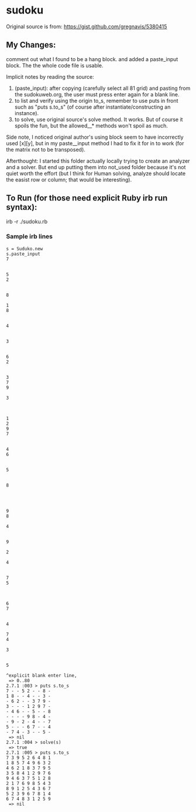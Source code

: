 # sudoku

Original source is from:
https://gist.github.com/gregnavis/5380415

## My Changes:
comment out what I found to be a hang block.
and added a paste\_input block.
The the whole code file is usable.

Implicit notes by reading the source:
1. (paste\_input): after copying (carefully select all 81 grid) and pasting from the sudokuweb.org, the user must press enter again for a blank line.
2. to list and verify using the origin to\_s, remember to use puts in front
such as "puts s.to\_s" (of course after instantiate/constructing an instance).
3. to solve, use original source's solve method. It works. But of course it spoils the fun, but the allowed\__* methods won't spoil as much.

Side note, I noticed original author's using block seem to have incorrectly used [x][y], but in my paste_\_input method I had to fix it for in to work (for the matrix not to be transposed).

Afterthought:  I started this folder actually locally trying to create an analyzer and a solver. But end up putting them into not\_used folder because it's not quiet worth the effort (but I think for Human solving, analyze should locate 
the easist row or column; that would be interesting).

## To Run (for those need explicit Ruby irb run syntax):
irb -r ./sudoku.rb

### Sample irb lines
```
s = Suduko.new
s.paste_input
7
 
 
5
2
 
 
8
 
1
8
 
 
4
 
 
3
 
 
6
2
 
 
3
7
9
 
3
 
 
 
1
2
9
7
 
 
4
6
 
 
5
 
 
8
 
 
 
 
9
8
 
4
 
 
9
 
2
 
4
 
 
7
5
 
 
 
6
7
 
 
4
 
7
4
 
3
 
 
5

^explicit blank enter line,
 => 0..80 
2.7.1 :003 > puts s.to_s
7 - - 5 2 - - 8 -
1 8 - - 4 - - 3 -
- 6 2 - - 3 7 9 -
3 - - - 1 2 9 7 -
- 4 6 - - 5 - - 8
- - - - 9 8 - 4 -
- 9 - 2 - 4 - - 7
5 - - - 6 7 - - 4
- 7 4 - 3 - - 5 -
 => nil 
2.7.1 :004 > solve(s)
 => true 
2.7.1 :005 > puts s.to_s
7 3 9 5 2 6 4 8 1
1 8 5 7 4 9 6 3 2
4 6 2 1 8 3 7 9 5
3 5 8 4 1 2 9 7 6
9 4 6 3 7 5 1 2 8
2 1 7 6 9 8 5 4 3
8 9 1 2 5 4 3 6 7
5 2 3 9 6 7 8 1 4
6 7 4 8 3 1 2 5 9
 => nil 
```
